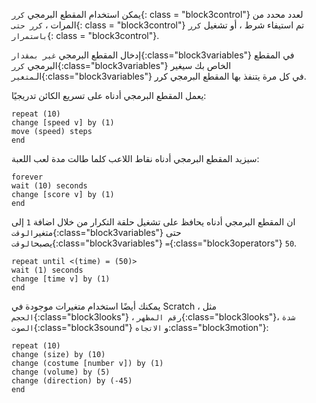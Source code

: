 يمكن استخدام المقطع البرمجي `كرر`{: class = "block3control"} لعدد محدد من المرات ، `كرر حتى`{: class = "block3control"} تم استيفاء شرط ، أو تشغيل `كرر باستمرار`{: class = "block3control"}.

إدخال المقطع البرمجي `غير بمقدار`{:class="block3variables"} في المقطع البرمجي `كرر`{:class="block3variables"} الخاص بك سيغير الـ`متغير`{:class="block3variables"} في كل مرة يتنفذ بها المقطع البرمجي كرر.

يعمل المقطع البرمجي أدناه على تسريع الكائن تدريجيًا:

```blocks3
repeat (10)
change [speed v] by (1)
move (speed) steps
end
```

سيزيد المقطع البرمجي أدناه نقاط اللاعب كلما طالت مدة لعب اللعبة:

```blocks3
forever
wait (10) seconds
change [score v] by (1)
end
```

ان المقطع البرمجي أدناه يحافظ على تشغيل حلقة التكرار من خلال اضافة `1` إلى متغير`الوقت`{:class="block3variables"} حتى يصبح`الوقت`{:class="block3variables"} `=`{:class="block3operators"} `50`.

```blocks3
repeat until <(time) = (50)>
wait (1) seconds
change [time v] by (1)
end
```

يمكنك أيضًا استخدام متغيرات موجودة في Scratch ، مثل `الحجم`{:class="block3looks"} ، `رقم المظهر`{:class="block3looks"}، `شدة الصوت`{:class="block3sound"} و `الاتجاه`:class="block3motion"}:

```blocks3
repeat (10)
change (size) by (10)
change (costume [number v]) by (1)
change (volume) by (5)
change (direction) by (-45)
end
```  


